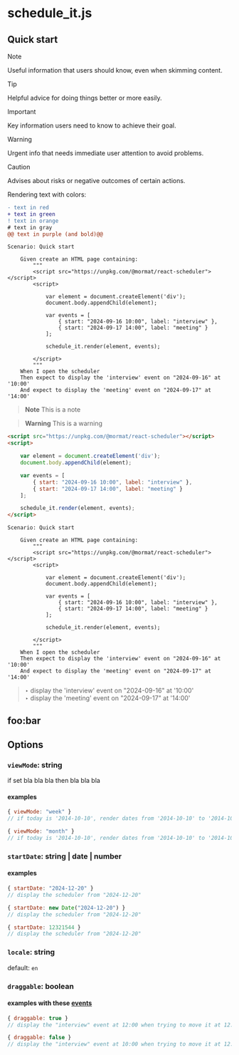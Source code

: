 # schedule_it.js

## Quick start


> [!NOTE]
> Useful information that users should know, even when skimming content.

> [!TIP]
> Helpful advice for doing things better or more easily.

> [!IMPORTANT]
> Key information users need to know to achieve their goal.

> [!WARNING]
> Urgent info that needs immediate user attention to avoid problems.

> [!CAUTION]
> Advises about risks or negative outcomes of certain actions.


Rendering text with colors:

```diff
- text in red
+ text in green
! text in orange
# text in gray
@@ text in purple (and bold)@@
```


```gherkin
Scenario: Quick start
	
	Given create an HTML page containing:
		"""
		<script src="https://unpkg.com/@mormat/react-scheduler"></script>
		<script>

			var element = document.createElement('div');
			document.body.appendChild(element);

			var events = [
				{ start: "2024-09-16 10:00", label: "interview" },
				{ start: "2024-09-17 14:00", label: "meeting" }
			];

			schedule_it.render(element, events);

		</script>
		"""
	When I open the scheduler
	Then expect to display the 'interview' event on "2024-09-16" at '10:00'
	And expect to display the 'meeting' event on "2024-09-17" at '14:00'
```

> **Note**
> This is a note

> **Warning**
> This is a warning

```html
<script src="https://unpkg.com/@mormat/react-scheduler"></script>
<script>

	var element = document.createElement('div');
	document.body.appendChild(element);

	var events = [
		{ start: "2024-09-16 10:00", label: "interview" },
		{ start: "2024-09-17 14:00", label: "meeting" }
	];

	schedule_it.render(element, events);
</script>
```

```gherkin
Scenario: Quick start
	
	Given create an HTML page containing:
		"""
		<script src="https://unpkg.com/@mormat/react-scheduler"></script>
		<script>

			var element = document.createElement('div');
			document.body.appendChild(element);

			var events = [
				{ start: "2024-09-16 10:00", label: "interview" },
				{ start: "2024-09-17 14:00", label: "meeting" }
			];

			schedule_it.render(element, events);

		</script>
		"""
	When I open the scheduler
	Then expect to display the 'interview' event on "2024-09-16" at '10:00'
	And expect to display the 'meeting' event on "2024-09-17" at '14:00'
```

> &#8227; display the 'interview' event on "2024-09-16" at '10:00'\
> &#8227; display the 'meeting' event on "2024-09-17" at '14:00'


## foo:bar

## Options

### `viewMode`: string

if set bla bla bla then bla bla bla

#### examples

```js
{ viewMode: "week" } 
// if today is '2014-10-10', render dates from '2014-10-10' to '2014-10-12'
```

```js
{ viewMode: "month" }
// if today is '2014-10-10', render dates from '2014-10-10' to '2014-10-12'
```


### `startDate`: string | date | number

#### examples
```js
{ startDate: "2024-12-20" } 
// display the scheduler from "2024-12-20"
```

```js
{ startDate: new Date("2024-12-20") } 
// display the scheduler from "2024-12-20"
```

```js
{ startDate: 12321544 } 
// display the scheduler from "2024-12-20"
```

### `locale`: string

default: `en`

### `draggable`: boolean


#### examples with these [events](#quick-start)

```js
{ draggable: true } 
// display the "interview" event at 12:00 when trying to move it at 12:00
```

```js
{ draggable: false } 
// display the "interview" event at 10:00 when trying to move it at 12:00
```

